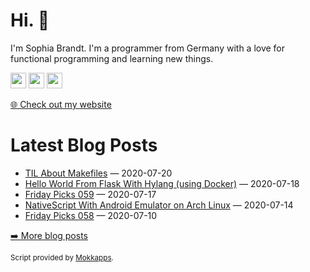 <h1>Hi. 👋</h1>
<p>I'm Sophia Brandt. I'm a programmer from Germany with a love for functional programming and learning new things.</p>
<p><a href="https://www.twitter.com/hisophiabrandt"><img src="https://img.shields.io/badge/twitter-%231DA1F2.svg?&style=for-the-badge&logo=twitter&logoColor=white" height=25></a> <a href="https://www.linkedin.com/in/sophiabrandt"><img src="https://img.shields.io/badge/linkedin-%230077B5.svg?&style=for-the-badge&logo=linkedin&logoColor=white" height=25></a> <a href="https://dev.to/sophiabrandt"><img src="https://img.shields.io/badge/DEV.TO-%230A0A0A.svg?&style=for-the-badge&logo=dev-dot-to&logoColor=white" height=25></a></p>
<p><a href="https://www.sophiabrandt.com">🌐 Check out my website</a></p>
<h1>Latest Blog Posts</h1>
  <ul>
    <li><a href=https://www.rockyourcode.com/til-about-makefiles/>TIL About Makefiles</a> — 2020-07-20</li><li><a href=https://www.rockyourcode.com/hello-world-from-flask-with-hylang-using-docker/>Hello World From Flask With Hylang (using Docker)</a> — 2020-07-18</li><li><a href=https://www.rockyourcode.com/friday-picks-059/>Friday Picks 059</a> — 2020-07-17</li><li><a href=https://www.rockyourcode.com/nativescript-with-android-emulator-on-arch-linux/>NativeScript With Android Emulator on Arch Linux</a> — 2020-07-14</li><li><a href=https://www.rockyourcode.com/friday-picks-058/>Friday Picks 058</a> — 2020-07-10</li>
  </ul>
<p><a href="https://www.rockyourcode.com">➡️ More blog posts</a></p>
<p><small>Script provided by <a href="https://github.com/Mokkapps">Mokkapps</a>.</small></p>
